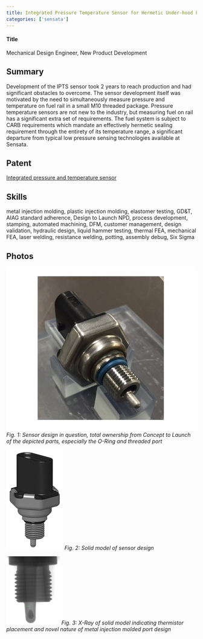 ```yaml
---
title: Integrated Pressure Temperature Sensor for Hermetic Under-hood Fuel Applications
categories: ['sensata']
---
```

#### Title
Mechanical Design Engineer, New Product Development

## Summary

Development of the IPTS sensor took 2 years to reach production and had significant obstacles to overcome. The sensor development itself was motivated by the need to simultaneously measure pressure and temperature on fuel rail in a small M10 threaded package. Pressure temperature sensors are not new to the industry, but measuring fuel on rail has a significant extra set of requirements. The fuel system is subject to CARB requirements which mandate an effectively hermetic sealing requirement through the entirety of its temperature range, a significant departure from typical low pressure sensing technologies available at Sensata.


## Patent
[Integrated pressure and temperature sensor](https://patents.google.com/patent/US20180073950A1/en?oq=20180073950)

## Skills

metal injection molding, plastic injection molding, elastomer testing, GD&T, AIAG standard adherence, Design to Launch NPD, process development, stamping, automated machining, DFM, customer management, design validation, hydraulic design, liquid hammer testing, thermal FEA, mechanical FEA, laser welding, resistance welding, potting, assembly debug, Six Sigma

## Photos
![](ipts.jpg)
*Fig. 1: Sensor design in question, total ownership from Concept to Launch of the depicted parts, especially the O-Ring and threaded port*

![](ipts.png)
*Fig. 2: Solid model of sensor design*

![](ipts2.png)
*Fig. 3: X-Ray of solid model indicating thermistor placement and novel nature of metal injection molded port design*
